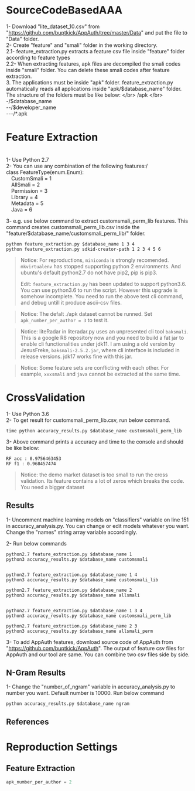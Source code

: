 # SourceCodeBasedAAA

1- Download "lite_dataset_10.csv" from "https://github.com/buptkick/AppAuth/tree/master/Data" and put the file to "Data" folder. </br>
2- Create "feature" and "smali" folder in the working directory. </br>
2.1- feature_extraction.py extracts a feature csv file inside "feature" folder according to feature types </br>
2.2- When extracting features, apk files are decompiled the smali codes inside "smali" folder. You can delete these smali codes after feature extraction. </br>
3. The applications must be inside "apk" folder. feature_extraction.py automatically reads all applications inside "apk/$database_name" folder. The structure of the folders must be like below: </br>
    /apk </br>
   -/$database_name </br>
   --/$developer_name </br>
   ---/*.apk </br>

<h1>Feature Extraction</h1> </br>
1- Use Python 2.7 </br>
2- You can use any combination of the following features:/ </br>
class FeatureType(enum.Enum): </br>
&emsp;CustomSmali = 1 </br>
&emsp;AllSmali = 2 </br>
&emsp;Permission = 3 </br>
&emsp;Library = 4 </br>
&emsp;Metadata = 5 </br>
&emsp;Java = 6 </br>
    
3- e.g. use below command to extract customsmali_perm_lib features. This command creates customsmali_perm_lib.csv inside the "feature/$database_name/customsmali_perm_lib/" folder.</br>
```
python feature_extraction.py $database_name 1 3 4
python feature_extraction.py sdkid-creator-path 1 2 3 4 5 6
```

> Notice: For reproductions, `miniconda` is strongly recomended. `mkvirtualenv` has stopped supporting python 2 environments. And ubuntu's default python2.7 do not have pip2, pip is pip3.
>
> Edit: `feature_extraction.py` has been updated to support python3.6. You can use python3.6 to run the script. However this upgrade is somehow incomplete. You need to run the above test cli command, and debug untill it produce ascii-csv files.

> Notice: The defalt ./apk dataset cannot be runned. Set ` apk_number_per_author = 3` to test it.

> Notice: liteRadar in literadar.py uses an unpresented cli tool `baksmali`. This is a google R8 repository now and you need to build a fat jar to enable cli functionalities under jdk11. I am using a old version by JesusFreke, `baksmali-2.5.2.jar`, where cli interface is included in release versions. jdk17 works fine with this jar.
 
> Notice: Some feature sets are conflicting with each other. For example, `xxxsmali` and `java` cannot be extracted at the same time.

<h1>CrossValidation</h1>
1- Use Python 3.6</br>
2- To get result for customsmali_perm_lib.csv, run below command.</br>

```
time python accuracy_results.py $database_name customsmali_perm_lib
```

3- Above command prints a accuracy and time to the console and should be like below:</br>

```
RF acc : 0.9756463453
RF f1 : 0.968457474
```

> Notice: the demo market dataset is too small to run the cross validation. Its feature contains a lot of zeros which breaks the code. You need a bigger dataset




<h2>Results</h2>
1- Uncomment machine learning models on "classifiers" variable on line 151 in accuracy_analysis.py. You can change or edit models whatever you want. Change the "names" string array variable accordingly.</br>

2- Run below commands

```
python2.7 feature_extraction.py $database_name 1
python3 accuracy_results.py $database_name customsmali


python2.7 feature_extraction.py $database_name 1 4
python3 accuracy_results.py $database_name customsmali_lib

python2.7 feature_extraction.py $database_name 2
python3 accuracy_results.py $database_name allsmali


python2.7 feature_extraction.py $database_name 1 3 4
python3 accuracy_results.py $database_name customsmali_perm_lib

python2.7 feature_extraction.py $database_name 2 3
python3 accuracy_results.py $database_name allsmali_perm
```

3- To add AppAuth features, download source code of AppAuth from "https://github.com/buptkick/AppAuth". The output of feature csv files for AppAuth and our tool are same. You can combine two csv files side by side.</br>

<h2>N-Gram Results</h2>
1- Change the "number_of_ngram" variable in accuracy_analysis.py to number you want. Default number is 10000. Run below command

```
python accuracy_results.py $database_name ngram
```


## References

# Reproduction Settings

## Feature Extraction

```python
apk_number_per_author = 2
```